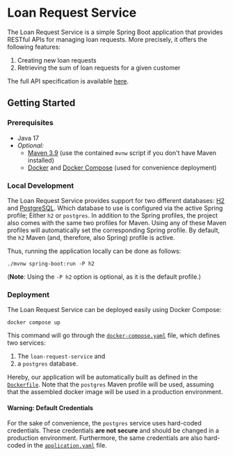 # Loan Request Service

The Loan Request Service is a simple Spring Boot application that provides RESTful APIs for managing loan requests.
More precisely, it offers the following features:

1. Creating new loan requests
2. Retrieving the sum of loan requests for a given customer

The full API specification is available [here](loan-request-service.yaml).

## Getting Started

### Prerequisites

- Java 17
- _Optional:_
    - [Maven 3.9](https://maven.apache.org/guides/getting-started/) (use the contained `mvnw` script if you don't have
      Maven installed)
    - [Docker](https://docs.docker.com/get-started/)
      and [Docker Compose](https://docs.docker.com/compose/gettingstarted/) (used for convenience deployment)

### Local Development

The Loan Request Service provides support for two different databases: [H2](https://www.h2database.com/html/main.html)
and [PostgreSQL](https://www.postgresql.org/).
Which database to use is configured via the active Spring profile; Either `h2` or `postgres`.
In addition to the Spring profiles, the project also comes with the same two profiles for Maven.
Using any of these Maven profiles will automatically set the corresponding Spring profile.
By default, the `h2` Maven (and, therefore, also Spring) profile is active.

Thus, running the application locally can be done as follows:

```shell
./mvnw spring-boot:run -P h2
```

(**Note**: Using the `-P h2` option is optional, as it is the default profile.)

### Deployment

The Loan Request Service can be deployed easily using Docker Compose:

```shell
docker compose up
```

This command will go through the [`docker-compose.yaml`](docker-compose.yaml) file, which defines two services:

1. The `loan-request-service` and
2. a `postgres` database.

Hereby, our application will be automatically built as defined in the [`Dockerfile`](Dockerfile).
Note that the `postgres` Maven profile will be used, assuming that the assembled docker image will be used in a
production environment.

#### Warning: Default Credentials

For the sake of convenience, the `postgres` service uses hard-coded credentials.
These credentials **are not secure** and should be changed in a production environment.
Furthermore, the same credentials are also hard-coded in the [`application.yaml`](src/main/resources/application.yaml)
file.
